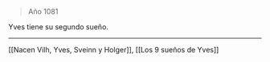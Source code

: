 > Año 1081

Yves tiene su segundo sueño.

---

[[Nacen Vilh, Yves, Sveinn y Holger]], [[Los 9 sueños de Yves]]